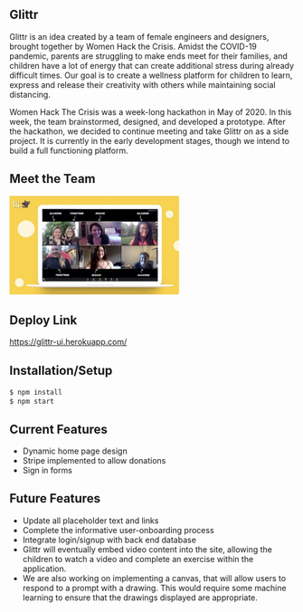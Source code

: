 ## Glittr

Glittr is an idea created by a team of female engineers and designers, brought together by Women Hack the Crisis. Amidst the COVID-19 pandemic, parents are struggling to make ends meet for their families, and children have a lot of energy that can create additional stress during already difficult times. Our goal is to create a wellness platform for children to learn, express and release their creativity with others while maintaining social distancing.

Women Hack The Crisis was a week-long hackathon in May of 2020. In this week, the team brainstormed, designed, and developed a prototype. After the hackathon, we decided to continue meeting and take Glittr on as a side project. It is currently in the early development stages, though we intend to build a full functioning platform.

## Meet the Team

<img src="./src/img/team.jpg" width="300">

## Deploy Link

https://glittr-ui.herokuapp.com/

## Installation/Setup

```shell
$ npm install
$ npm start
```

## Current Features

- Dynamic home page design
- Stripe implemented to allow donations
- Sign in forms

## Future Features

- Update all placeholder text and links
- Complete the informative user-onboarding process
- Integrate login/signup with back end database
- Glittr will eventually embed video content into the site, allowing the children to watch a video and complete an exercise within the application.
- We are also working on implementing a canvas, that will allow users to respond to a prompt with a drawing. This would require some machine learning to ensure that the drawings displayed are appropriate.
